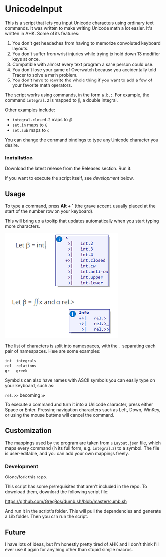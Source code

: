 # UnicodeInput

This is a script that lets you input Unicode characters using ordinary text commands. It was written to make writing Unicode math a lot easier. It's written in AHK. Some of its features:

1. You don't get headaches from having to memorize convoluted keyboard layouts.
2. You don't suffer from wrist injuries while trying to hold down 13 modifier keys at once.
3. Compatible with almost every text program a sane person could use.
4. You don't lose your game of Overwatch because you accidentally told Tracer to solve a math problem.
5. You don't have to rewrite the whole thing if you want to add a few of your favorite math operators.

The script works using commands, in the form `a.b.c`. For example, the command `integral.2` is mapped to `∬`, a double integral. 

Other examples include:

* `integral.closed.2` maps to `∯`
* `set.in` maps to `∈`
* `set.sub` maps to `⊂`

You can change the command bindings to type any Unicode character you desire.

### Installation

Download the latest release from the Releases section. Run it.

If you want to execute the script itself, see *development* below.

## Usage

To type a command, press **Alt + `** (the grave accent, usually placed at the start of the number row on your keyboard).

This will bring up a tooltip that updates automatically when you start typing more characters.

![Example](mathexample.png)

The list of characters is split into namespaces, with the `.` separating each pair of namespaces. Here are some examples:

```
int  integrals
rel  relations
gr   greek
```

Symbols can also have names with ASCII symbols you can easily type on your keyboard, such as:

`rel.>>` becoming `≫` 

To execute a command and turn it into a Unicode character, press either Space or Enter. Pressing navigation characters such as Left, Down, WinKey, or using the mouse buttons will cancel the command.

## Customization
The mappings used by the program are taken from a `Layout.json` file, which maps every command (in its full form, e.g. `integral.2`) to a symbol. The file is user-editable, and you can add your own mappings freely.

### Development

Clone/fork this repo.

This script has some prerequisites that aren't included in the repo. To download them, download the following script file:

https://github.com/GregRos/dumb.sh/blob/master/dumb.sh

And run it in the script's folder. This will pull the dependencies and generate a Lib folder. Then you can run the script.

## Future
I have lots of ideas, but I'm honestly pretty tired of AHK and I don't think I'll ever use it again for anything other than stupid simple macros.
